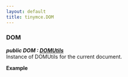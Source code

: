 ```yaml
---
layout: default
title: tinymce.DOM
---
```


### DOM 

***public DOM : [DOMUtils](https://www.tiny.cloud/docs-3x/api/dom/class_tinymce.dom.DOMUtils.html)***  
Instance of DOMUtils for the current document.      

**Example**